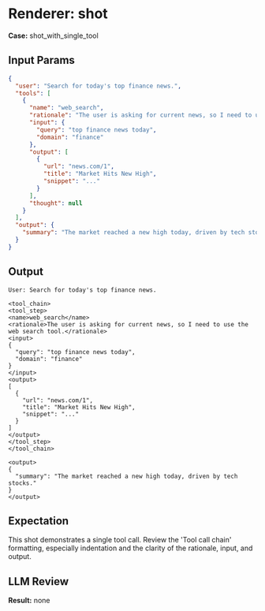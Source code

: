 # Renderer: shot
**Case:** shot_with_single_tool

## Input Params
```json
{
  "user": "Search for today's top finance news.",
  "tools": [
    {
      "name": "web_search",
      "rationale": "The user is asking for current news, so I need to use the web search tool.",
      "input": {
        "query": "top finance news today",
        "domain": "finance"
      },
      "output": [
        {
          "url": "news.com/1",
          "title": "Market Hits New High",
          "snippet": "..."
        }
      ],
      "thought": null
    }
  ],
  "output": {
    "summary": "The market reached a new high today, driven by tech stocks."
  }
}
```

## Output
```
User: Search for today's top finance news.

<tool_chain>
<tool_step>
<name>web_search</name>
<rationale>The user is asking for current news, so I need to use the web search tool.</rationale>
<input>
{
  "query": "top finance news today",
  "domain": "finance"
}
</input>
<output>
[
  {
    "url": "news.com/1",
    "title": "Market Hits New High",
    "snippet": "..."
  }
]
</output>
</tool_step>
</tool_chain>

<output>
{
  "summary": "The market reached a new high today, driven by tech stocks."
}
</output>
```

## Expectation
This shot demonstrates a single tool call. Review the 'Tool call chain' formatting, especially indentation and the clarity of the rationale, input, and output.

## LLM Review
**Result:** none
